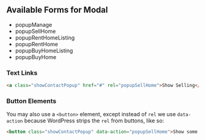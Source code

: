 

## Available Forms for Modal

* popupManage
* popupSellHome
* popupRentHomeListing
* popupRentHome
* popupBuyHomeListing 
* popupBuyHome

### Text Links

```html
<a class="showContactPopup" href="#" rel="popupSellHome">Show Selling</a>
```

### Button Elements

You may also use a `<button>` element, except instead of `rel` we use `data-action` because WordPress strips the `rel` from buttons, like so:

```html
<button class="showContactPopup" data-action="popupSellHome">Show some popup</button>
```

